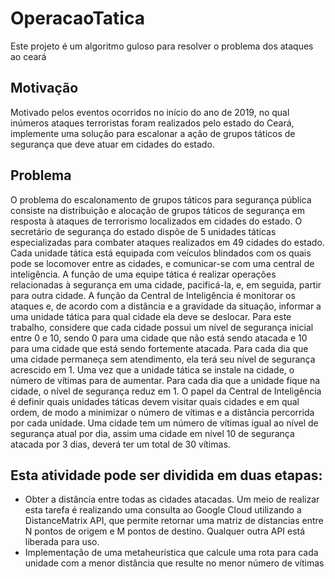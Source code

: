 # OperacaoTatica
Este projeto é um algoritmo guloso para resolver o problema dos ataques ao ceará

## Motivação
Motivado pelos eventos ocorridos no início do ano de 2019, no qual inúmeros
ataques terroristas foram realizados pelo estado do Ceará, implemente uma solução
para escalonar a ação de grupos táticos de segurança que deve atuar em cidades do
estado.

## Problema
O problema do escalonamento de grupos táticos para segurança pública consiste
na distribuição e alocação de grupos táticos de segurança em resposta à ataques de
terrorismo localizados em cidades do estado. O secretário de segurança do estado
dispõe de 5 unidades táticas especializadas para combater ataques realizados em 49
cidades do estado. Cada unidade tática está equipada com veículos blindados com os
quais pode se locomover entre as cidades, e comunicar-se com uma central de
inteligência.
A função de uma equipe tática é realizar operações relacionadas à segurança em
uma cidade, pacificá-la, e, em seguida, partir para outra cidade. A função da Central
de Inteligência é monitorar os ataques e, de acordo com a distância e a gravidade da
situação, informar a uma unidade tática para qual cidade ela deve se deslocar.
Para este trabalho, considere que cada cidade possui um nível de segurança inicial
entre 0 e 10, sendo 0 para uma cidade que não está sendo atacada e 10 para uma
cidade que está sendo fortemente atacada. Para cada dia que uma cidade permaneça
sem atendimento, ela terá seu nível de segurança acrescido em 1. Uma vez que a
unidade tática se instale na cidade, o número de vítimas para de aumentar. Para cada
dia que a unidade fique na cidade, o nível de segurança reduz em 1. O papel da
Central de Inteligência é definir quais unidades táticas devem visitar quais cidades e
em qual ordem, de modo a minimizar o número de vítimas e a distância percorrida por
cada unidade. Uma cidade tem um número de vítimas igual ao nível de segurança
atual por dia, assim uma cidade em nível 10 de segurança atacada por 3 dias, deverá
ter um total de 30 vítimas.

## Esta atividade pode ser dividida em duas etapas:
<ul>
  <li>Obter a distância entre todas as cidades atacadas. Um meio de realizar esta tarefa
    é realizando uma consulta ao Google Cloud utilizando a DistanceMatrix API, que
    permite retornar uma matriz de distancias entre N pontos de origem e M pontos
    de destino. Qualquer outra API está liberada para uso.
  <li>Implementação de uma metaheurística que calcule uma rota para cada unidade
    com a menor distância que resulte no menor número de vítimas
  </li>
  </li>
</ul>
